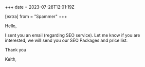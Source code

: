 +++
date = 2023-07-28T12:01:19Z

[extra]
from = "Spammer"
+++

Hello,

I sent you an email (regarding SEO service). Let me know if you are
interested, we will send you our SEO Packages and price list.

Thank you

Keith,
